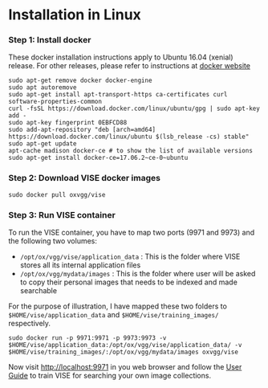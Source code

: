 # Installation in Linux

### Step 1: Install docker
These docker installation instructions apply to Ubuntu 16.04 (xenial) release. 
For other releases, please refer to instructions at [docker website](https://docs.docker.com/engine/installation/linux/ubuntu/#install-using-the-repository)
```
sudo apt-get remove docker docker-engine
sudo apt autoremove
sudo apt-get install apt-transport-https ca-certificates curl software-properties-common
curl -fsSL https://download.docker.com/linux/ubuntu/gpg | sudo apt-key add -
sudo apt-key fingerprint 0EBFCD88
sudo add-apt-repository "deb [arch=amd64] https://download.docker.com/linux/ubuntu $(lsb_release -cs) stable"
sudo apt-get update
apt-cache madison docker-ce # to show the list of available versions
sudo apt-get install docker-ce=17.06.2~ce-0~ubuntu
```

### Step 2: Download VISE docker images
```
sudo docker pull oxvgg/vise
```

### Step 3: Run VISE container
To run the VISE container, you have to map two ports (9971 and 9973) and the following two volumes:
 * `/opt/ox/vgg/vise/application_data` : This is the folder where VISE stores all its internal application files
 * `/opt/ox/vgg/mydata/images` : This is the folder where user will be asked to copy their personal images that needs to be indexed and made searchable

For the purpose of illustration, I have mapped these two folders to `$HOME/vise/application_data` 
and `$HOME/vise/training_images/` respectively.

```
sudo docker run -p 9971:9971 -p 9973:9973 -v $HOME/vise/application_data:/opt/ox/vgg/vise/application_data/ -v $HOME/vise/training_images/:/opt/ox/vgg/mydata/images oxvgg/vise
```

Now visit [http://localhost:9971](http://localhost:9971) in you web browser and follow 
the [User Guide](UserGuide.md) to train VISE for searching your own image collections.

